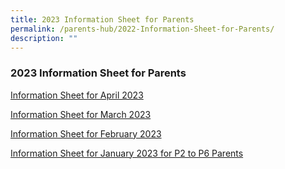 ```yaml
---
title: 2023 Information Sheet for Parents
permalink: /parents-hub/2022-Information-Sheet-for-Parents/
description: ""
---
```

### **2023 Information Sheet for Parents**

[Information Sheet for April 2023](/files/Parents'%20Hub/2023%20information%20sheets/Information%20Sheet%20for%20April%202023.pdf)

[Information Sheet for March 2023](/files/Parents'%20Hub/2023%20information%20sheets/Information%20Sheet%20for%20March%202023.pdf)

[Information Sheet for February 2023](/files/Parents'%20Hub/2023%20information%20sheets/Information%20Sheet%20for%20February%202023.pdf)

[Information Sheet for January 2023 for P2 to P6 Parents](/files/Parents'%20Hub/2023%20information%20sheets/Information%20Sheet%20for%20January%202023%20for%20P2%20to%20P6.pdf)